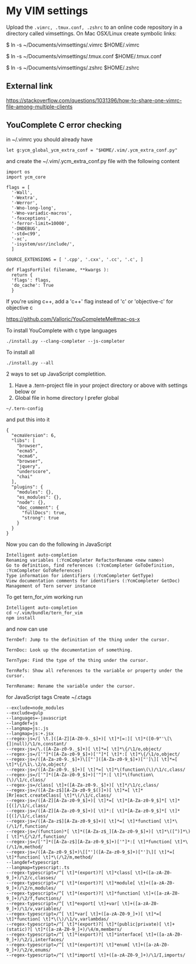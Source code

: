 # My VIM settings

Upload the ```.vimrc, .tmux.conf, .zshrc``` to an online code repository in a directory called vimsettings. 
On Mac OSX/Linux create symbolic links:

$ ln -s  ~/Documents/vimsettings/.vimrc $HOME/.vimrc

$ ln -s  ~/Documents/vimsettings/.tmux.conf $HOME/.tmux.conf

$ ln -s  ~/Documents/vimsettings/.zshrc $HOME/.zshrc

## External link 
https://stackoverflow.com/questions/1031396/how-to-share-one-vimrc-file-among-multiple-clients

## YouComplete C error checking

in ~/.vimrc you should already have 

```
let g:ycm_global_ycm_extra_conf = "$HOME/.vim/.ycm_extra_conf.py"
```

and create the ~/.vim/.ycm_extra_conf.py file with the following content

```
import os
import ycm_core

flags = [
  '-Wall',
  '-Wextra',
  '-Werror',
  '-Wno-long-long',
  '-Wno-variadic-macros',
  '-fexceptions',
  '-ferror-limit=10000',
  '-DNDEBUG',
  '-std=c99',
  '-xc',
  '-isystem/usr/include/',
  ]

SOURCE_EXTENSIONS = [ '.cpp', '.cxx', '.cc', '.c', ]

def FlagsForFile( filename, **kwargs ):
  return {
  'flags': flags,
  'do_cache': True
  }

```

If you're using c++, add a 'c++' flag instead of 'c'
or 'objective-c' for objective c


https://github.com/Valloric/YouCompleteMe#mac-os-x

To install YouComplete with c type languages

```
./install.py --clang-completer --js-completer
```

To install all

```
./install.py --all
```

2 ways to set up JavaScript completition.
1) Have a .tern-project file in your project directory or above with settings below
or
2) Global file in home directory
I prefer global

```
~/.tern-config
```
and put this into it
```
{
  "ecmaVersion": 6,
  "libs": [
    "browser",
    "ecma5",
    "ecma6",
    "browser",
    "jquery",
    "underscore",
    "chai"
  ],
  "plugins": {
    "modules": {},
    "es_modules": {},
    "node": {},
    "doc_comment": {
      "fullDocs": true,
      "strong": true
    }
  }
}

```

Now you can do the following in JavaScript

```
Intelligent auto-completion
Renaming variables (:YcmCompleter RefactorRename <new name>)
Go to definition, find references (:YcmCompleter GoToDefinition, :YcmCompleter GoToReferences)
Type information for identifiers (:YcmCompleter GetType)
View documentation comments for identifiers (:YcmCompleter GetDoc)
Management of Tern server instance
```

To get tern_for_vim working run

```
Intelligent auto-completion
cd ~/.vim/bundle/tern_for_vim
npm install 
```

and now can use

```
TernDef: Jump to the definition of the thing under the cursor.

TernDoc: Look up the documentation of something.

TernType: Find the type of the thing under the cursor.

TernRefs: Show all references to the variable or property under the cursor.

TernRename: Rename the variable under the cursor.
```

for JavaScript tags
Create ~/.ctags

```
--exclude=node_modules
--exclude=gulp
--languages=-javascript
--langdef=js
--langmap=js:.js
--langmap=js:+.jsx
--regex-js=/[ \t.]([A-Z][A-Z0-9._$]+)[ \t]*[=:][ \t]*([0-9"'\[\{]|null)/\1/n,constant/
--regex-js=/\.([A-Za-z0-9._$]+)[ \t]*=[ \t]*\{/\1/o,object/
--regex-js=/['"]*([A-Za-z0-9_$]+)['"]*[ \t]*:[ \t]*\{/\1/o,object/
--regex-js=/([A-Za-z0-9._$]+)\[["']([A-Za-z0-9_$]+)["']\][ \t]*=[ \t]*\{/\1\.\2/o,object/
--regex-js=/([A-Za-z0-9._$]+)[ \t]*=[ \t]*\(function\(\)/\1/c,class/
--regex-js=/['"]*([A-Za-z0-9_$]+)['"]*:[ \t]*\(function\(\)/\1/c,class/
--regex-js=/class[ \t]+([A-Za-z0-9._$]+)[ \t]*/\1/c,class/
--regex-js=/([A-Za-z$][A-Za-z0-9_$()]+)[ \t]*=[ \t]*[Rr]eact.createClass[ \t]*\(/\1/c,class/
--regex-js=/([A-Z][A-Za-z0-9_$]+)[ \t]*=[ \t]*[A-Za-z0-9_$]*[ \t]*[{(]/\1/c,class/
--regex-js=/([A-Z][A-Za-z0-9_$]+)[ \t]*:[ \t]*[A-Za-z0-9_$]*[ \t]*[{(]/\1/c,class/
--regex-js=/([A-Za-z$][A-Za-z0-9_$]+)[ \t]*=[ \t]*function[ \t]*\(/\1/f,function/
--regex-js=/(function)*[ \t]*([A-Za-z$_][A-Za-z0-9_$]+)[ \t]*\([^)]*\)[ \t]*\{/\2/f,function/
--regex-js=/['"]*([A-Za-z$][A-Za-z0-9_$]+)['"]*:[ \t]*function[ \t]*\(/\1/m,method/
--regex-js=/([A-Za-z0-9_$]+)\[["']([A-Za-z0-9_$]+)["']\][ \t]*=[ \t]*function[ \t]*\(/\2/m,method/
--langdef=typescript
--langmap=typescript:.ts
--regex-typescript=/^[ \t]*(export)?[ \t]*class[ \t]+([a-zA-Z0-9_]+)/\2/c,classes/
--regex-typescript=/^[ \t]*(export)?[ \t]*module[ \t]+([a-zA-Z0-9_]+)/\2/n,modules/
--regex-typescript=/^[ \t]*(export)?[ \t]*function[ \t]+([a-zA-Z0-9_]+)/\2/f,functions/
--regex-typescript=/^[ \t]*export[ \t]+var[ \t]+([a-zA-Z0-9_]+)/\1/v,variables/
--regex-typescript=/^[ \t]*var[ \t]+([a-zA-Z0-9_]+)[ \t]*=[ \t]*function[ \t]*\(\)/\1/v,varlambdas/
--regex-typescript=/^[ \t]*(export)?[ \t]*(public|private)[ \t]+(static)?[ \t]*([a-zA-Z0-9_]+)/\4/m,members/
--regex-typescript=/^[ \t]*(export)?[ \t]*interface[ \t]+([a-zA-Z0-9_]+)/\2/i,interfaces/
--regex-typescript=/^[ \t]*(export)?[ \t]*enum[ \t]+([a-zA-Z0-9_]+)/\2/e,enums/
--regex-typescript=/^[ \t]*import[ \t]+([a-zA-Z0-9_]+)/\1/I,imports/
```
